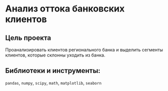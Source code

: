 # Анализ оттока банковских клиентов
## Цель проекта

Проанализировать клиентов регионального банка и выделить сегменты клиентов, которые склонны уходить из банка.

## Библиотеки и инструменты:   
`pandas`,  `numpy`, `scipy`, `math`, `matplotlib`, `seaborn`